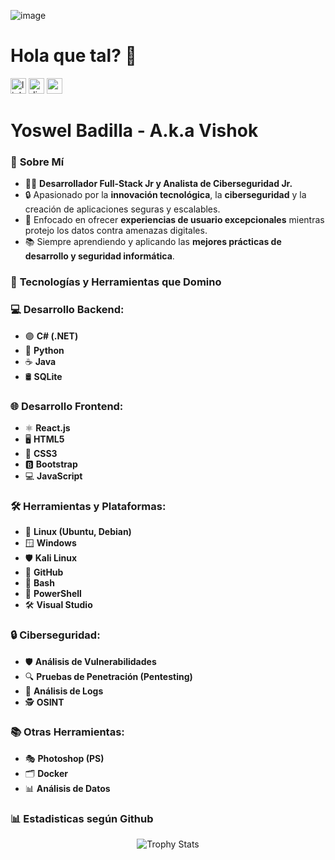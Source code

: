 ![image](https://github.com/user-attachments/assets/516c7d46-b331-4a00-8bd7-04294172fb3b)

<h1 align="left">Hola que tal? 👋</h1>

<div align="left">
  <img src="https://img.shields.io/static/v1?message=LinkedIn&logo=linkedin&label=&color=8a2be2&logoColor=fff&labelColor=8a2be2&style=for-the-badge" height="25" alt="linkedin logo"  />
  <img src="https://img.shields.io/static/v1?message=Discord&logo=discord&label=&color=8a2be2&logoColor=fff&labelColor=8a2be2&style=for-the-badge" height="25" alt="discord logo"  />
  <img src="https://komarev.com/ghpvc/?username=Yoswell&style=for-the-badge&color=blueviolet" height="25" alt="profile views" />
  
</div>

<h1 align="left">Yoswel Badilla - A.k.a Vishok</h1>

### 🚀 **Sobre Mí**

- 👨‍💻 **Desarrollador Full-Stack Jr y Analista de Ciberseguridad Jr.**  
- 🔒 Apasionado por la **innovación tecnológica**, la **ciberseguridad** y la creación de aplicaciones seguras y escalables.  
- 🎯 Enfocado en ofrecer **experiencias de usuario excepcionales** mientras protejo los datos contra amenazas digitales.  
- 📚 Siempre aprendiendo y aplicando las **mejores prácticas de desarrollo y seguridad informática**.

### 🚀 **Tecnologías y Herramientas que Domino**

### 💻 **Desarrollo Backend:**  
- 🟣 **C# (.NET)**  
- 🐍 **Python**  
- ☕ **Java**  
- 🛢️ **SQLite**  

### 🌐 **Desarrollo Frontend:**  
- ⚛️ **React.js**  
- 🖥️ **HTML5**  
- 🎨 **CSS3**  
- 🅱️ **Bootstrap**  
- 💻 **JavaScript**  

### 🛠️ **Herramientas y Plataformas:**  
- 🐧 **Linux (Ubuntu, Debian)**  
- 🪟 **Windows**  
- 🛡️ **Kali Linux**  
- 🔄 **GitHub**  
- 🐚 **Bash**  
- 🧠 **PowerShell**  
- 🛠️ **Visual Studio**  

### 🔒 **Ciberseguridad:**  
- 🛡️ **Análisis de Vulnerabilidades**  
- 🔍 **Pruebas de Penetración (Pentesting)**  
- 📜 **Análisis de Logs**  
- 🕵️ **OSINT**  

### 📚 **Otras Herramientas:**  
- 🎭 **Photoshop (PS)**  
- 🗂️ **Docker**  
- 📊 **Análisis de Datos**  

### 📊 **Estadisticas según Github**
<div align="center">
  <img src="https://github-profile-trophy.vercel.app/?username=Yoswell&theme=onestar&no-frame=true&margin-w=15" alt="Trophy Stats"/>
</div>
